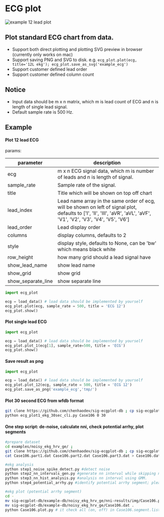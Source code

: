 # ECG plot

![example 12 lead plot](https://github.com/chenhaodev/biosig_ecg_plot/blob/master/example_ecg.png)

## Plot standard ECG chart from data.
* Support both direct plotting and plotting SVG preview in browser (currently only works on mac)
* Support saving PNG and SVG to disk. e.g. `ecg_plot.plot(ecg, title='12L ekg'); ecg_plot.save_as_svg('example_ecg')`
* Support customer defined lead order
* Support customer defined column count

## Notice
* Input data should be m x n matrix, which m is lead count of ECG and n is length of single lead signal.
* Default sample rate is 500 Hz.

## Example


#### Plot 12 lead ECG


params:

|parameter|description|
| --- | --- |
|ecg        | m x n ECG signal data, which m is number of leads and n is length of signal. |
|sample_rate| Sample rate of the signal. |
|title      | Title which will be shown on top off chart
|lead_index | Lead name array in the same order of ecg, will be shown on left of signal plot, defaults to ['I', 'II', 'III', 'aVR', 'aVL', 'aVF', 'V1', 'V2', 'V3', 'V4', 'V5', 'V6'] |
|lead_order | Lead display order |
|columns    | display columns, defaults to 2 |
|style      | display style, defaults to None, can be 'bw' which means black white |
|row_height |   how many grid should a lead signal have |
|show_lead_name | show lead name |
|show_grid      | show grid |
|show_separate_line  | show separate line |


```python
import ecg_plot

ecg = load_data() # load data should be implemented by yourself 
ecg_plot.plot(ecg, sample_rate = 500, title = 'ECG 12')
ecg_plot.show()
```

#### Plot single lead ECG

```python
import ecg_plot

ecg = load_data() # load data should be implemented by yourself 
ecg_plot.plot_1(ecg[1], sample_rate=500, title = 'ECG')
ecg_plot.show()
```

#### Save result as png

```python
import ecg_plot

ecg = load_data() # load data should be implemented by yourself 
ecg_plot.plot_12(ecg, sample_rate = 500, title = 'ECG 12')
ecg_plot.save_as_png('example_ecg','tmp/')
```

#### Plot 30 second ECG from wfdb format
```bash
git clone https://github.com/chenhaodev/sig-ecgplot-db ; cp sig-ecgplot-db/example-db/noisy_ekg_hrv_ge/* . ; cat Case106.part1.dat Case106.part2.dat Case106.part3.dat > Case106.dat ; 
python ecg_plot1_ekg_30sec_cli.py Case106 0 30
```

#### One step script: de-noise, calculate nni, check potential arrhy, plot segments
```bash
#prepare dataset
cd examples/noisy_ekg_hrv_ge/ ; 
git clone https://github.com/chenhaodev/sig-ecgplot-db ; cp sig-ecgplot-db/example-db/noisy_ekg_hrv_ge/* . ; 
cat Case106.part1.dat Case106.part2.dat Case106.part3.dat > Case106.dat ; 

#ekg analysis
python step1_noise_spike_detect.py #detect noise    
python step2_nn_intervals_gen.py #generate nn interval while skipping noise period. 
python step3_nn_hist_analysis.py #analysis nn interval using GMM. 
python step4_potential_arrhy.py #identify potential arrhy segment; please save the printed segment (on, off) into Case106.segment.list manually (TODO)

#ekg plot (potential arrhy segment)
cd - 
mv sig-ecgplot-db/example-db/noisy_ekg_hrv_ge/nni-results/img/Case106.plot.py . 
mv sig-ecgplot-db/example-db/noisy_ekg_hrv_ge/Case106.dat . 
python Case106.plot.py # it check all (on, off) in Case106.segment.list, iteratively call function eca_plot1_eka_30sec_cli.py to plot png. 
```
